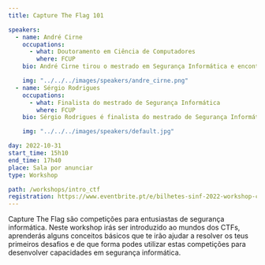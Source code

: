```yaml
---
title: Capture The Flag 101

speakers:
  - name: André Cirne
    occupations:
      - what: Doutoramento em Ciência de Computadores
        where: FCUP
    bio: André Cirne tirou o mestrado em Segurança Informática e encontra-se a tirar o doutoramento em Ciência de Computadores  na FCUP. É investigador no INESC TEC e assistente convidado na FCUP. Atualmente está a liderar a equipa CTFs da Universidade do Porto, xSTF.

    img: "../../../images/speakers/andre_cirne.png"
  - name: Sérgio Rodrigues
    occupations:
      - what: Finalista do mestrado de Segurança Informática
        where: FCUP
    bio: Sérgio Rodrigues é finalista do mestrado de Segurança Informática na FCUP. É membro da equipa de CTFs da Universidade do Porto(xSTF) desde 2016 e fez parte da representação portuguesa no European Cyber Security Challenge de 2022.

    img: "../../../images/speakers/default.jpg"

day: 2022-10-31
start_time: 15h10
end_time: 17h40
place: Sala por anunciar
type: Workshop

path: /workshops/intro_ctf
registration: https://www.eventbrite.pt/e/bilhetes-sinf-2022-workshop-ctf-438708909157
---
```


Capture The Flag são competições para entusiastas de segurança informática. Neste workshop irás ser introduzido ao mundos dos CTFs, aprenderás alguns conceitos básicos que te irão ajudar a resolver os teus primeiros desafios e de que forma podes utilizar estas competições para desenvolver capacidades em segurança informática.
